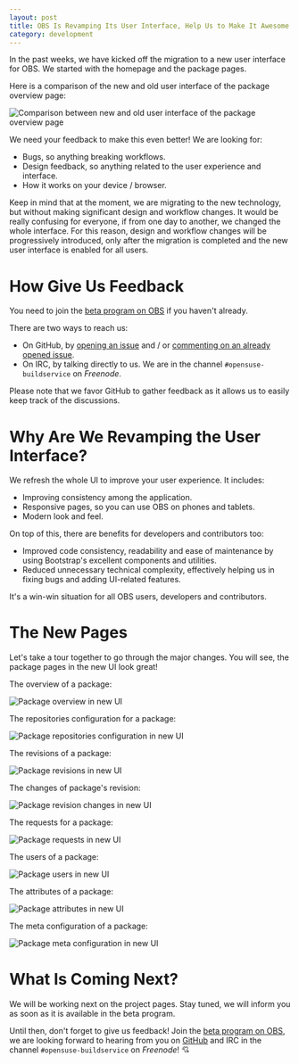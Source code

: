 ```yaml
---
layout: post
title: OBS Is Revamping Its User Interface, Help Us to Make It Awesome
category: development
---
```


In the past weeks, we have kicked off the migration to a new user interface for
OBS. We started with the homepage and the package pages.

Here is a comparison of the new and old user interface of the package overview page:

<img src="/images/posts/revamping-ui/comparison.gif" alt="Comparison between new and old user interface of the package overview page" />

We need your feedback to make this even better! We are looking for:

- Bugs, so anything breaking workflows.
- Design feedback, so anything related to the user experience and interface.
- How it works on your device / browser.

Keep in mind that at the moment, we are migrating to the new technology, but
without making significant design and workflow changes. It would be really
confusing for everyone, if from one day to another, we changed the whole
interface. For this reason, design and workflow changes will be progressively
introduced, only after the migration is completed and the new user interface is
enabled for all users.

# How Give Us Feedback

You need to join the [beta program on OBS](/2018/10/04/the-beta-program/) if you
haven't already.

There are two ways to reach us:

- On GitHub, by [opening an
  issue](https://github.com/openSUSE/open-build-service/issues/new/choose)
  and / or [commenting on an already opened
  issue](https://github.com/openSUSE/open-build-service/issues).
- On IRC, by talking directly to us. We are in the channel
  `#opensuse-buildservice` on *Freenode*.

Please note that we favor GitHub to gather feedback as it allows us to easily
keep track of the discussions.

# Why Are We Revamping the User Interface?

We refresh the whole UI to improve your user experience. It includes:

- Improving consistency among the application.
- Responsive pages, so you can use OBS on phones and tablets.
- Modern look and feel.

On top of this, there are benefits for developers and contributors too:

- Improved code consistency, readability and ease of maintenance by using
  Bootstrap's excellent components and utilities.
- Reduced unnecessary technical complexity, effectively helping us in fixing
  bugs and adding UI-related features.

It's a win-win situation for all OBS users, developers and contributors.

# The New Pages

Let's take a tour together to go through the major changes. You will see, the
package pages in the new UI look great!

The overview of a package:

<img src="/images/posts/revamping-ui/package-overview.png" alt="Package overview in new UI">

The repositories configuration for a package:

<img src="/images/posts/revamping-ui/package-repositories.png" alt="Package repositories configuration in new UI">

The revisions of a package:

<img src="/images/posts/revamping-ui/package-revisions.png" alt="Package revisions in new UI">

The changes of package's revision:

<img src="/images/posts/revamping-ui/package-revision-changes.png" alt="Package revision changes in new UI">

The requests for a package:

<img src="/images/posts/revamping-ui/package-requests.png" alt="Package requests in new UI">

The users of a package:

<img src="/images/posts/revamping-ui/package-users.png" alt="Package users in new UI">

The attributes of a package:

<img src="/images/posts/revamping-ui/package-attributes.png" alt="Package attributes in new UI">

The meta configuration of a package:

<img src="/images/posts/revamping-ui/package-meta.png" alt="Package meta configuration in new UI">

# What Is Coming Next?

We will be working next on the project pages. Stay tuned, we will inform you as
soon as it is available in the beta program.

Until then, don't forget to give us feedback! Join the [beta program on
OBS](/2018/10/04/the-beta-program/), we are looking forward to hearing from you
on [GitHub](https://github.com/openSUSE/open-build-service/issues/new/choose)
and IRC in the channel `#opensuse-buildservice` on *Freenode*! :cupid:

